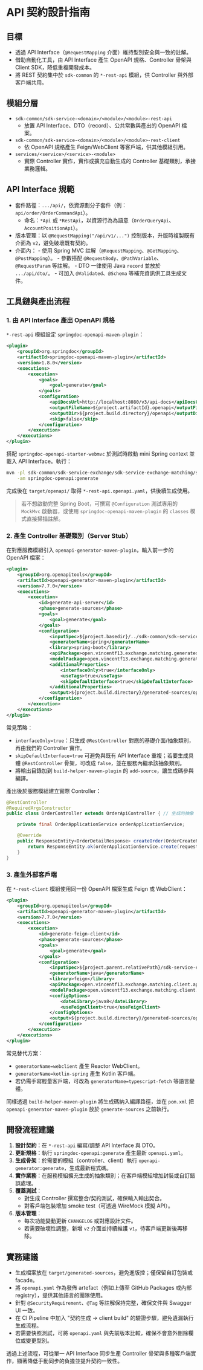 # API 契約設計指南

## 目標
- 透過 API Interface（`@RequestMapping` 介面）維持型別安全與一致的註解。
- 借助自動化工具，由 API Interface 產生 OpenAPI 規格、Controller 骨架與 Client SDK，降低重複開發成本。
- 將 REST 契約集中於 `sdk-common` 的 `*-rest-api` 模組，供 Controller 與外部客戶端共用。

## 模組分層
- `sdk-common/sdk-service-<domain>/<module>/<module>-rest-api`
  - 放置 API Interface、DTO（record）、公共常數與產出的 OpenAPI 檔案。
- `sdk-common/sdk-service-<domain>/<module>/<module>-rest-client`
  - 依 OpenAPI 規格產生 Feign/WebClient 等客戶端，供其他模組引用。
- `services/<service>/<service>-<module>`
  - 實際 Controller 實作，實作或擴充自動生成的 Controller 基礎類別，承接業務邏輯。

## API Interface 規範
- 套件路徑：`.../api/`，依資源劃分子套件（例：`api/order/OrderCommandApi`）。
	- 命名：`*Api` 或 `*RestApi`，以資源行為為語意（`OrderQueryApi`、`AccountPositionApi`）。
- 版本管理：以 `@RequestMapping("/api/v1/...")` 控制版本，升版時複製既有介面為 `v2`，避免破壞既有契約。
- 介面內：
	  - 使用 Spring MVC 註解（`@RequestMapping`、`@GetMapping`、`@PostMapping`）。
	  - 參數搭配 `@RequestBody`、`@PathVariable`、`@RequestParam` 等註解。
	  - DTO 一律使用 Java `record` 並放於 `.../api/dto/`。
	  - 可加入 `@Validated`、`@Schema` 等補充資訊供工具生成文件。

## 工具鏈與產出流程

### 1. 由 API Interface 產出 OpenAPI 規格
`*-rest-api` 模組設定 `springdoc-openapi-maven-plugin`：

```xml
<plugin>
    <groupId>org.springdoc</groupId>
    <artifactId>springdoc-openapi-maven-plugin</artifactId>
    <version>1.8.0</version>
    <executions>
        <execution>
            <goals>
                <goal>generate</goal>
            </goals>
            <configuration>
                <apiDocsUrl>http://localhost:8080/v3/api-docs</apiDocsUrl>
                <outputFileName>${project.artifactId}.openapi</outputFileName>
                <outputDir>${project.build.directory}/openapi</outputDir>
                <skip>false</skip>
            </configuration>
        </execution>
    </executions>
</plugin>
```

搭配 `springdoc-openapi-starter-webmvc` 於測試時啟動 mini Spring context 並載入 API Interface。執行：

```bash
mvn -pl sdk-common/sdk-service-exchange/sdk-service-exchange-matching/sdk-service-exchange-matching-rest-api \
    -am springdoc-openapi:generate
```

完成後在 `target/openapi/` 取得 `*-rest-api.openapi.yaml`，供後續生成使用。

> 若不想啟動完整 Spring Boot，可撰寫 `@Configuration` 測試專用的 `MockMvc` 啟動器，或使用 `springdoc-openapi-maven-plugin` 的 `classes` 模式直接掃描註解。

### 2. 產生 Controller 基礎類別（Server Stub）
在對應服務模組引入 `openapi-generator-maven-plugin`，輸入前一步的 OpenAPI 檔案：

```xml
<plugin>
    <groupId>org.openapitools</groupId>
    <artifactId>openapi-generator-maven-plugin</artifactId>
    <version>7.7.0</version>
    <executions>
        <execution>
            <id>generate-api-server</id>
            <phase>generate-sources</phase>
            <goals>
                <goal>generate</goal>
            </goals>
            <configuration>
                <inputSpec>${project.basedir}/../sdk-common/sdk-service-exchange/sdk-service-exchange-matching/sdk-service-exchange-matching-rest-api/target/openapi/sdk-service-exchange-matching-rest-api.openapi.yaml</inputSpec>
                <generatorName>spring</generatorName>
                <library>spring-boot</library>
                <apiPackage>open.vincentf13.exchange.matching.generated.api</apiPackage>
                <modelPackage>open.vincentf13.exchange.matching.generated.dto</modelPackage>
                <additionalProperties>
                    <interfaceOnly>true</interfaceOnly>
                    <useTags>true</useTags>
                    <skipDefaultInterface>true</skipDefaultInterface>
                </additionalProperties>
                <output>${project.build.directory}/generated-sources/openapi-server</output>
            </configuration>
        </execution>
    </executions>
</plugin>
```

常見策略：
- `interfaceOnly=true`：只生成 `@RestController` 對應的基礎介面/抽象類別，再由我們的 Controller 實作。
- `skipDefaultInterface=true` 可避免與既有 API Interface 重複；若要生成具體 `@RestController` 骨架，可改成 `false`，並在服務內繼承該抽象類別。
- 將輸出目錄加到 `build-helper-maven-plugin` 的 `add-source`，讓生成碼參與編譯。

產出後於服務模組建立實際 Controller：

```java
@RestController
@RequiredArgsConstructor
public class OrderController extends OrderApiController { // 生成的抽象 Controller

    private final OrderApplicationService orderApplicationService;

    @Override
    public ResponseEntity<OrderDetailResponse> createOrder(OrderCreateRequest request) {
        return ResponseEntity.ok(orderApplicationService.create(request));
    }
}
```

### 3. 產生外部客戶端
在 `*-rest-client` 模組使用同一份 OpenAPI 檔案生成 Feign 或 WebClient：

```xml
<plugin>
    <groupId>org.openapitools</groupId>
    <artifactId>openapi-generator-maven-plugin</artifactId>
    <version>7.7.0</version>
    <executions>
        <execution>
            <id>generate-feign-client</id>
            <phase>generate-sources</phase>
            <goals>
                <goal>generate</goal>
            </goals>
            <configuration>
                <inputSpec>${project.parent.relativePath}/sdk-service-exchange-matching-rest-api/target/openapi/sdk-service-exchange-matching-rest-api.openapi.yaml</inputSpec>
                <generatorName>java</generatorName>
                <library>feign</library>
                <apiPackage>open.vincentf13.exchange.matching.client.api</apiPackage>
                <modelPackage>open.vincentf13.exchange.matching.client.dto</modelPackage>
                <configOptions>
                    <dateLibrary>java8</dateLibrary>
                    <useFeignClient>true</useFeignClient>
                </configOptions>
                <output>${project.build.directory}/generated-sources/openapi-client</output>
            </configuration>
        </execution>
    </executions>
</plugin>
```

常見替代方案：
- `generatorName=webclient` 產生 Reactor WebClient。 
- `generatorName=kotlin-spring` 產生 Kotlin 客戶端。
- 若仍需手寫輕量客戶端，可改為 `generatorName=typescript-fetch` 等語言變體。

同樣透過 `build-helper-maven-plugin` 將生成碼納入編譯路徑，並在 `pom.xml` 把 `openapi-generator-maven-plugin` 放於 `generate-sources` 之前執行。

## 開發流程建議
1. **設計契約**：在 `*-rest-api` 編寫/調整 API Interface 與 DTO。
2. **更新規格**：執行 `springdoc-openapi:generate` 產生最新 `openapi.yaml`。
3. **生成骨架**：於需要的模組（controller、client）執行 `openapi-generator:generate`，生成最新程式碼。
4. **實作業務**：在服務模組擴充生成的抽象類別；在客戶端模組增加封裝或自訂錯誤處理。
5. **覆蓋測試**：
   - 對生成 Controller 撰寫整合/契約測試，確保輸入輸出契合。
   - 對客戶端包裝增加 smoke test（可透過 WireMock 模擬 API）。
6. **版本管理**：
   - 每次功能變動更新 `CHANGELOG` 或對應設計文件。
   - 若需要破壞性調整，新增 `v2` 介面並持續維護 `v1`，待客戶端更新後再移除。

## 實務建議
- 生成檔案放在 `target/generated-sources`，避免進版控；僅保留自訂包裝或 facade。
- 將 `openapi.yaml` 作為發佈 artefact（例如上傳至 GitHub Packages 或內部 registry），提供其他語言的團隊使用。
- 針對 `@SecurityRequirement`、`@Tag` 等註解保持完整，確保文件與 Swagger UI 一致。
- 在 CI Pipeline 中加入 "契約生成 → client build" 的驗證步驟，避免遺漏執行生成流程。
- 若需要快照測試，可將 `openapi.yaml` 與先前版本比較，確保不會意外刪除欄位或變更型別。

透過上述流程，可從單一 API Interface 同步生產 Controller 骨架與多種客戶端實作，顯著降低手動同步的負擔並提升契約一致性。
